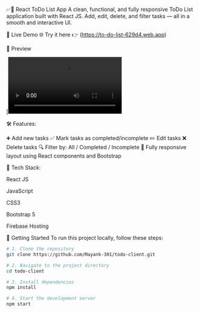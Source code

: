 ✅📝 React ToDo List App
A clean, functional, and fully responsive ToDo List application built with React JS. Add, edit, delete, and filter tasks — all in a smooth and interactive UI.

🔗 Live Demo
🌐 Try it here 👉 (https://to-do-list-629d4.web.app)

📸 Preview

[![Watch the demo](todo-client/Preview_V1.mp4)

🛠️ Features:

➕ Add new tasks
✅ Mark tasks as completed/incomplete
✏️ Edit tasks
❌ Delete tasks
🔍 Filter by: All / Completed / Incomplete
📱 Fully responsive layout using React components and Bootstrap

🧰 Tech Stack:

React JS

JavaScript

CSS3

Bootstrap 5

Firebase Hosting

🚀 Getting Started
To run this project locally, follow these steps:

```bash
# 1. Clone the repository
git clone https://github.com/Mayank-301/todo-client.git

# 2. Navigate to the project directory
cd todo-client

# 3. Install dependencies
npm install

# 4. Start the development server
npm start
